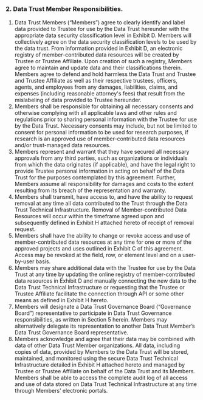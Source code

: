 ## 
### 2. Data Trust Member Responsibilities.

1. Data Trust Members (“Members”) agree to clearly identify and label data provided to Trustee for use by the Data Trust hereunder with the appropriate data security classification level in Exhibit D. Members will collectively agree on the data security classification levels to be used by the data trust. From information provided in Exhibit D, an electronic registry of member-contributed data resources will be created by Trustee or Trustee Affiliate. Upon creation of such a registry, Members agree to maintain and update data and their classifications therein. Members agree to defend and hold harmless the Data Trust and Trustee and Trustee Affiliate as well as their respective trustees, officers, agents, and employees from any damages, liabilities, claims, and expenses (including reasonable attorney's fees) that result from the mislabeling of data provided to Trustee hereunder.
2. Members shall be responsible for obtaining all necessary consents and otherwise complying with all applicable laws and other rules and regulations prior to sharing personal information with the Trustee for use by the Data Trust. Necessary consents may include, but not be limited to consent for personal information to be used for research purposes, if research is an approved use of member-contributed data resources and/or trust-managed data resources. 
3. Members represent and warrant that they have secured all necessary approvals from any third parties, such as organizations or individuals from which the data originates (if applicable), and have the legal right to provide Trustee personal information in acting on behalf of the Data Trust for the purposes contemplated by this agreement. Further, Members assume all responsibility for damages and costs to the extent resulting from its breach of the representation and warranty.
4. Members shall transmit, have access to, and have the ability to request removal at any time all data contributed to the Trust through the Data Trust Technical Infrastructure. Removal of Member-contributed Data Resources will occur within the timeframe agreed upon and subsequently defined in Exhibit H attached hereto of receipt of removal request.
5. Members shall have the ability to change or revoke access and use of member-contributed  data resources at any time for one or more of the approved projects and uses outlined in Exhibit C of this agreement. Access may be revoked at the field, row, or element level and on a user-by-user basis. 
6. Members may share additional data with the Trustee for use by the Data Trust at any time by updating the online registry of member-contributed data resources in Exhibit D and manually connecting the new data to the Data Trust Technical Infrastructure or requesting that the Trustee or Trustee Affiliate facilitate the connection through API or some other means as defined in Exhibit H hereto.
7. Members will designate a Data Trust Governance Board (“Governance Board”) representative to participate in Data Trust Governance responsibilities, as written in Section 5 herein. Members may alternatively delegate its representation to another Data Trust Member’s Data Trust Governance Board representative.
8. Members acknowledge and agree that their data may be combined with data of other Data Trust Member organizations. All data, including copies of data, provided by Members to the Data Trust will be stored, maintained, and monitored using the secure Data Trust Technical Infrastructure detailed in Exhibit H attached hereto and managed by Trustee or Trustee Affiliate on behalf of the Data Trust and its Members. Members shall be able to access the complete audit log of all access and use of data stored on Data Trust Technical Infrastructure at any time through Members’ electronic portals.
